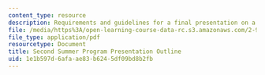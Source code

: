 ```yaml
---
content_type: resource
description: Requirements and guidelines for a final presentation on a design project.
file: /media/https%3A/open-learning-course-data-rc.s3.amazonaws.com/2-971-2nd-summer-introduction-to-design-january-iap-2003/1e1b597d6afaae83b6245df09bd8b2fb_presentation_requirements.pdf
file_type: application/pdf
resourcetype: Document
title: Second Summer Program Presentation Outline
uid: 1e1b597d-6afa-ae83-b624-5df09bd8b2fb
---
```

